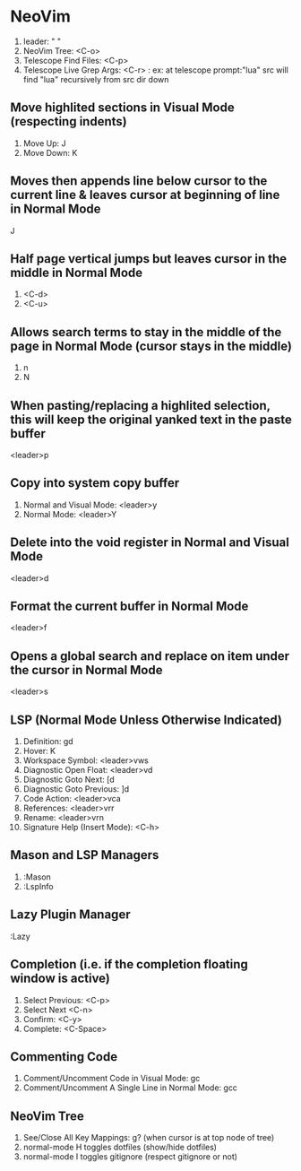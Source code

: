 # NeoVim

1. leader: " "
2. NeoVim Tree: \<C-o\>
3. Telescope Find Files: \<C-p\>
4. Telescope Live Grep Args: \<C-r\> : ex: at telescope prompt:"lua" src will find "lua" recursively from src dir down

## Move highlited sections in Visual Mode (respecting indents)
1. Move Up: J
2. Move Down: K

## Moves then appends line below cursor to the current line & leaves cursor at beginning of line in Normal Mode
J

## Half page vertical jumps but leaves cursor in the middle in Normal Mode
1. \<C-d\>
2. \<C-u\>

## Allows search terms to stay in the middle of the page in Normal Mode (cursor stays in the middle)
1. n
2. N

## When pasting/replacing a highlited selection, this will keep the original yanked text in the paste buffer
\<leader\>p

## Copy into system copy buffer
1. Normal and Visual Mode: \<leader\>y
2. Normal Mode: \<leader\>Y

## Delete into the void register in Normal and Visual Mode
\<leader\>d

## Format the current buffer in Normal Mode
\<leader\>f

## Opens a global search and replace on item under the cursor in Normal Mode
\<leader\>s

## LSP (Normal Mode Unless Otherwise Indicated)
1. Definition: gd
2. Hover: K
3. Workspace Symbol: \<leader\>vws
4. Diagnostic Open Float: \<leader\>vd
5. Diagnostic Goto Next: [d
6. Diagnostic Goto Previous: ]d
7. Code Action: \<leader\>vca
8. References: \<leader\>vrr
9. Rename: \<leader\>vrn
10. Signature Help (Insert Mode): \<C-h\>

## Mason  and LSP Managers
1. :Mason
2. :LspInfo

## Lazy Plugin Manager
:Lazy

## Completion (i.e. if the completion floating window is active)
1. Select Previous: \<C-p\>
2. Select Next \<C-n\>
3. Confirm: \<C-y\>
4. Complete: \<C-Space\>

## Commenting Code
1. Comment/Uncomment Code in Visual Mode: gc
2. Comment/Uncomment A Single Line in Normal Mode: gcc

## NeoVim Tree
1. See/Close All Key Mappings: g? (when cursor is at top node of tree)
2. normal-mode H toggles dotfiles (show/hide dotfiles)
3. normal-mode I toggles gitignore (respect gitignore or not)


